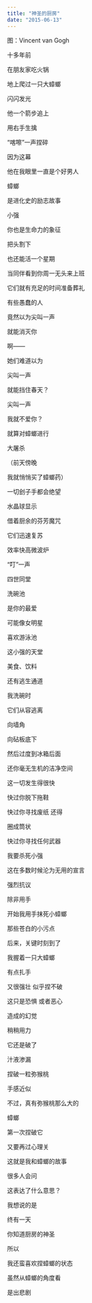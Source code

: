 ```yaml
---
title: "神圣的厨房"
date: "2015-06-13"
---
```


图：Vincent van Gogh

十多年前

在朋友家吃火锅

地上爬过一只大蟑螂

闪闪发光

他一个箭步追上

用右手生擒

“喀嚓”一声捏碎

因为这幕

他在我眼里一直是个好男人

蟑螂

是进化史的励志故事

小强

你也是生命力的象征

把头割下

也还能活一个星期

当同伴看到你周一无头来上班  

它们就有充足的时间准备葬礼

有些愚蠢的人

竟然以为尖叫一声

就能消灭你

啊——

她们难道以为

尖叫一声

就能挡住春天？

尖叫一声

我就不爱你？

就算对蟑螂进行

大屠杀

（前天傍晚

我就悄悄买了蟑螂药）

一切刽子手都会绝望

水晶球显示

借着厨余的芬芳魔咒

它们迅速复苏

效率快高微波炉

“叮”一声

四世同堂

洗碗池

是你的最爱

可能像女明星

喜欢游泳池

这小强的天堂

美食、饮料

还有逃生通道

我洗碗时

它们从容逃离

向墙角

向砧板底下

然后过度到冰箱后面

还你毫无生机的洁净空间

这一切发生得很快

快过你脱下拖鞋

快过你寻找废纸 还得

圈成筒状

快过你寻找任何武器

我要杀死小强

这在多数时候沦为无用的宣言

强烈抗议

除非用手

开始我用手抹死小蟑螂

那些苍白的小污点

后来，关键时刻到了

我握着一只大蟑螂

有点扎手  

又很强壮 似乎捏不破

这只是恐惧 或者恶心

造成的幻觉

稍稍用力

它还是破了

汁液渗漏

捏破一粒弥猴桃

手感近似

不过，真有弥猴桃那么大的

蟑螂

第一次捏破它

又要再过心理关

这就是我和蟑螂的故事

很多人会问

这表达了什么意思？

我想说的是

终有一天

你知道厨房的神圣

所以

我还蛮喜欢捏蟑螂的状态

虽然从蟑螂的角度看

是出悲剧
